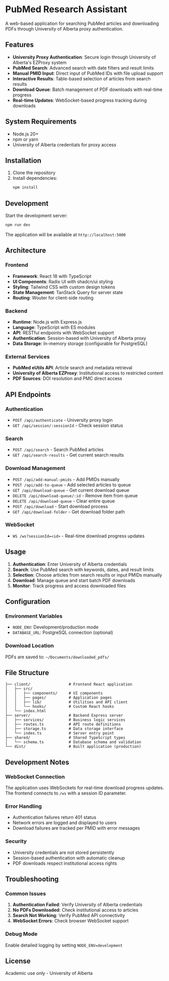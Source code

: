 # PubMed Research Assistant

A web-based application for searching PubMed articles and downloading PDFs through University of Alberta proxy authentication.

## Features

- **University Proxy Authentication**: Secure login through University of Alberta's EZProxy system
- **PubMed Search**: Advanced search with date filters and result limits
- **Manual PMID Input**: Direct input of PubMed IDs with file upload support
- **Interactive Results**: Table-based selection of articles from search results
- **Download Queue**: Batch management of PDF downloads with real-time progress
- **Real-time Updates**: WebSocket-based progress tracking during downloads

## System Requirements

- Node.js 20+
- npm or yarn
- University of Alberta credentials for proxy access

## Installation

1. Clone the repository
2. Install dependencies:
   ```bash
   npm install
   ```

## Development

Start the development server:
```bash
npm run dev
```

The application will be available at `http://localhost:5000`

## Architecture

### Frontend
- **Framework**: React 18 with TypeScript
- **UI Components**: Radix UI with shadcn/ui styling
- **Styling**: Tailwind CSS with custom design tokens
- **State Management**: TanStack Query for server state
- **Routing**: Wouter for client-side routing

### Backend
- **Runtime**: Node.js with Express.js
- **Language**: TypeScript with ES modules
- **API**: RESTful endpoints with WebSocket support
- **Authentication**: Session-based with University of Alberta proxy
- **Data Storage**: In-memory storage (configurable for PostgreSQL)

### External Services
- **PubMed eUtils API**: Article search and metadata retrieval
- **University of Alberta EZProxy**: Institutional access to restricted content
- **PDF Sources**: DOI resolution and PMC direct access

## API Endpoints

### Authentication
- `POST /api/authenticate` - University proxy login
- `GET /api/session/:sessionId` - Check session status

### Search
- `POST /api/search` - Search PubMed articles
- `GET /api/search-results` - Get current search results

### Download Management
- `POST /api/add-manual-pmids` - Add PMIDs manually
- `POST /api/add-to-queue` - Add selected articles to queue
- `GET /api/download-queue` - Get current download queue
- `DELETE /api/download-queue/:id` - Remove item from queue
- `DELETE /api/download-queue` - Clear entire queue
- `POST /api/download` - Start download process
- `GET /api/download-folder` - Get download folder path

### WebSocket
- `WS /ws?sessionId=<id>` - Real-time download progress updates

## Usage

1. **Authentication**: Enter University of Alberta credentials
2. **Search**: Use PubMed search with keywords, dates, and result limits
3. **Selection**: Choose articles from search results or input PMIDs manually
4. **Download**: Manage queue and start batch PDF downloads
5. **Monitor**: Track progress and access downloaded files

## Configuration

### Environment Variables
- `NODE_ENV`: Development/production mode
- `DATABASE_URL`: PostgreSQL connection (optional)

### Download Location
PDFs are saved to: `~/Documents/downloaded_pdfs/`

## File Structure

```
├── client/                 # Frontend React application
│   ├── src/
│   │   ├── components/     # UI components
│   │   ├── pages/          # Application pages
│   │   ├── lib/            # Utilities and API client
│   │   └── hooks/          # Custom React hooks
│   └── index.html
├── server/                 # Backend Express server
│   ├── services/           # Business logic services
│   ├── routes.ts           # API route definitions
│   ├── storage.ts          # Data storage interface
│   └── index.ts            # Server entry point
├── shared/                 # Shared TypeScript types
│   └── schema.ts           # Database schema and validation
└── dist/                   # Built application (production)
```

## Development Notes

### WebSocket Connection
The application uses WebSockets for real-time download progress updates. The frontend connects to `/ws` with a session ID parameter.

### Error Handling
- Authentication failures return 401 status
- Network errors are logged and displayed to users
- Download failures are tracked per PMID with error messages

### Security
- University credentials are not stored persistently
- Session-based authentication with automatic cleanup
- PDF downloads respect institutional access rights

## Troubleshooting

### Common Issues

1. **Authentication Failed**: Verify University of Alberta credentials
2. **No PDFs Downloaded**: Check institutional access to articles
3. **Search Not Working**: Verify PubMed API connectivity
4. **WebSocket Errors**: Check browser WebSocket support

### Debug Mode
Enable detailed logging by setting `NODE_ENV=development`

## License

Academic use only - University of Alberta